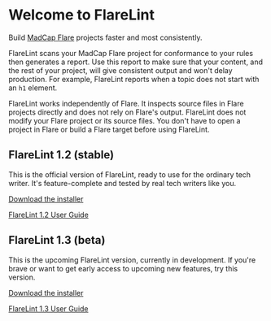 # Welcome to FlareLint

Build [MadCap Flare](https://www.madcapsoftware.com/products/flare/)
projects faster and most consistently.

FlareLint scans your MadCap Flare project for conformance to your
rules then generates a report. Use this report to make sure that your
content, and the rest of your project, will give consistent output and
won't delay production. For example, FlareLint reports when a topic
does not start with an `h1` element.

FlareLint works independently of Flare. It inspects source files in
Flare projects directly and does not rely on Flare's output. FlareLint
does not modify your Flare project or its source files. You don't have
to open a project in Flare or build a Flare target before using
FlareLint.


## FlareLint 1.2 (stable)

This is the official version of FlareLint, ready to use for the
ordinary tech writer. It's feature-complete and tested by real tech
writers like you.

[Download the installer](https://github.com/flarelint/flarelint/releases/download/1.2/FlareLint-1.2.zip)

[FlareLint 1.2 User Guide](stable/index.html)

## FlareLint 1.3 (beta)

This is the upcoming FlareLint version, currently in development. If
you're brave or want to get early access to upcoming new features, try
this version.

[Download the installer](https://github.com/flarelint/flarelint/releases/download/1.3/FlareLint_1-3b.zip)

[FlareLint 1.3 User Guide](beta/index.html)

